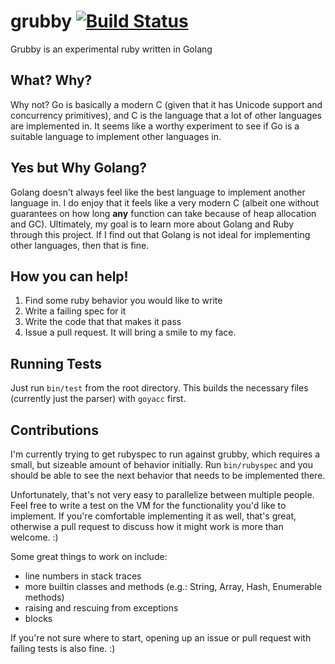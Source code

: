 grubby [![Build Status](https://secure.travis-ci.org/grubby/grubby.png?branch=master)](http://travis-ci.org/grubby/grubby)
======


Grubby is an experimental ruby written in Golang

What? Why?
----------

Why not? Go is basically a modern C (given that it has Unicode support and concurrency primitives), and C is the language that a lot of other languages are implemented in. It seems like a worthy experiment to see if Go is a suitable language to implement other languages in.

Yes but Why Golang?
-------------------

Golang doesn't always feel like the best language to implement another language in. I do enjoy that it feels like a very modern C (albeit one without guarantees on how long **any** function can take because of heap allocation and GC). Ultimately, my goal is to learn more about Golang and Ruby through this project. If I find out that Golang is not ideal for implementing other languages, then that is fine.

How you can help!
-----------------
1. Find some ruby behavior you would like to write
2. Write a failing spec for it
3. Write the code that that makes it pass
4. Issue a pull request. It will bring a smile to my face.

Running Tests
-------------

Just run `bin/test` from the root directory. This builds the necessary files (currently just the parser) with `goyacc` first.

Contributions
-------------

I'm currently trying to get rubyspec to run against grubby, which requires a small, but sizeable amount of behavior initially. Run `bin/rubyspec` and you should be able to see the next behavior that needs to be implemented there.

Unfortunately, that's not very easy to parallelize between multiple people. Feel free to write a test on the VM for the functionality you'd like to implement. If you're comfortable implementing it as well, that's great, otherwise a pull request to discuss how it might work is more than welcome. :)

Some great things to work on include:

* line numbers in stack traces
* more builtin classes and methods (e.g.: String, Array, Hash, Enumerable methods)
* raising and rescuing from exceptions
* blocks

If you're not sure where to start, opening up an issue or pull request with failing tests is also fine. :)
